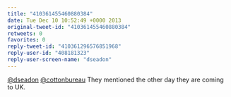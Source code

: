 ```yaml
---
title: "410361455460880384"
date: Tue Dec 10 10:52:49 +0000 2013
original-tweet-id: "410361455460880384"
retweets: 0
favorites: 0
reply-tweet-id: "410361296576851968"
reply-user-id: "408181323"
reply-user-screen-name: "dseadon"
---
```

<a href="https://twitter.com/dseadon">@dseadon</a> <a href="https://twitter.com/cottonbureau">@cottonbureau</a> They mentioned the other day they are coming to UK.
